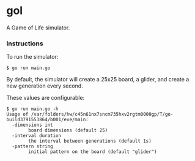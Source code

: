 # gol

A Game of Life simulator.

### Instructions

To run the simulator:

```
$ go run main.go
```

By default, the simulator will create a 25x25 board, a glider, and create a new generation every second.

These values are configurable:

```terminal
$ go run main.go -h
Usage of /var/folders/hw/c45n61nx7sncm735hxv2rgtm0000gp/T/go-build3791553864/b001/exe/main:
  -dimensions int
    	board dimensions (default 25)
  -interval duration
    	the interval between generations (default 1s)
  -pattern string
    	initial pattern on the board (default "glider")
```
